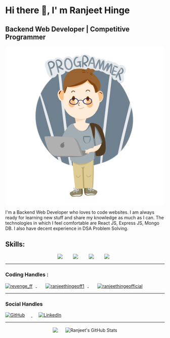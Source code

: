 #  Hi there 👋, I' m Ranjeet  Hinge

<script>
  const header = document.getElementById('header');
  const text = "Hello there 👋, I'm Ranjeet Hinge";
  let index = 0;
  function typeWriter() {
    if (index < text.length) {
      header.innerHTML += text.charAt(index);
      index++;
      setTimeout(typeWriter, 50);
    }
  }
  typeWriter();
</script>

## Backend Web Developer | Competitive Programmer 

<div style="display: flex; justify-content: center; aligin-items :center ;">
  <img src="logo.png" alt="Logo" width="500" height="500">
</div>


I'm a Backend Web Developer who loves to code websites. I am always ready for learning new stuff and share my knowledge as much as I can.  The technologies in which I feel comfortable are React JS, Express JS, Mongo DB. I  also have decent experience in  DSA Problem Solving.

<h2>Skills:</h2>

<div style="display:flex; justify-content:center;">
  <img src="https://img.icons8.com/color/48/000000/react-native.png" style="margin-right: 10px;"> &nbsp;&nbsp;&nbsp;&nbsp;&nbsp;&nbsp;
  <img src="https://img.icons8.com/color/48/000000/nodejs.png" style="margin-right: 10px;"> &nbsp;&nbsp;&nbsp;&nbsp;&nbsp;&nbsp;
  <img src="https://img.icons8.com/color/48/000000/express.png" style="margin-right: 10px;"> &nbsp;&nbsp;&nbsp;&nbsp;&nbsp;&nbsp;
  <img src="https://img.icons8.com/color/48/000000/mongodb.png" style="margin-right: 10px;">
</div>

<hr> </hr>
<h3 align="left">Coding Handles :</h3>
<p align="left">
  <a href="https://www.codechef.com/users/revenge_ff" target="_blank">
   <img align="center" src="https://www.codechef.com/sites/all/themes/abessive/cc-logo.svg" alt="revenge_ff" height="30" width="30" style="margin-right: 10px;"/>
  </a> &nbsp;&nbsp;&nbsp;&nbsp;&nbsp;&nbsp;
  <a href="https://www.hackerrank.com/ranjeethingeoff1" target="_blank">
    <img align="center" src="https://raw.githubusercontent.com/rahuldkjain/github-profile-readme-generator/master/src/images/icons/Social/hackerrank.svg" alt="ranjeethingeoff1" height="30" width="40" style="margin-right: 10px;">
  </a>&nbsp;&nbsp;&nbsp;&nbsp;&nbsp;&nbsp;
  <a href="https://www.leetcode.com/ranjeethingeofficial" target="_blank">
    <img align="center" src="https://raw.githubusercontent.com/rahuldkjain/github-profile-readme-generator/master/src/images/icons/Social/leet-code.svg" alt="ranjeethingeofficial" height="30" width="40">
  </a>
</p>

<hr></hr>

<!-- <h3 align="left">Internships:</h3>
<p align="left">
  <a href="https://www.connectwise.com/" target="_blank" rel="noreferrer">
    <img src="https://i.imgur.com/PfjLH1p.png" alt="ConnectWise" height="30" style="margin-right: 10px;"/>
  </a>
  <a href="https://cimpress.com/" target="_blank" rel="noreferrer">
    <img src="https://i.imgur.com/e2nZnEs.png" alt="Cimpress" height="30" />
  </a>
</p>
<hr></hr> -->

<h3 align="left"> Social Handles </h3>

<a href="https://github.com/ranjeet-programmer" target="_blank" rel="noreferrer">
    <img src="https://github.githubassets.com/images/modules/logos_page/GitHub-Mark.png" alt="GitHub" height="30" style="margin-right: 20px;">
  </a>&nbsp;&nbsp;&nbsp;&nbsp;

<a href="https://www.linkedin.com/in/ranjeet-hinge-7884b019b/" target="_blank">
    <img src="https://www.freepnglogos.com/uploads/linkedin-blue-style-logo-png-0.png" alt="LinkedIn" height="30" />
  </a>

<hr>
<div align="center">
  <img align="center" src="https://github-readme-stats.vercel.app/api/top-langs/?username=ranjeet-programmer&layout=compact&theme=dark" />
  &nbsp;&nbsp;&nbsp;&nbsp;
  <img align="center" src="https://github-readme-stats.vercel.app/api?username=ranjeet-programmer&show_icons=true&line_height=27&count_private=true&theme=dark" alt="Ranjeet's GitHub Stats" />
</div>




